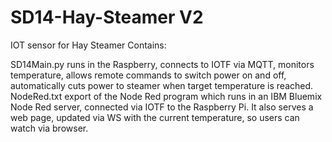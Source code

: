 # SD14-Hay-Steamer V2
IOT sensor for Hay Steamer
Contains:

SD14Main.py	runs in the Raspberry, connects to IOTF via MQTT, monitors temperature, allows remote commands to switch power on and off, automatically cuts power to steamer when target temperature is reached.
NodeRed.txt	export of the Node Red program which runs in an IBM Bluemix Node Red server, connected via IOTF to the Raspberry Pi. 
		It also serves a web page, updated via WS with the current temperature, so users can watch via browser.
